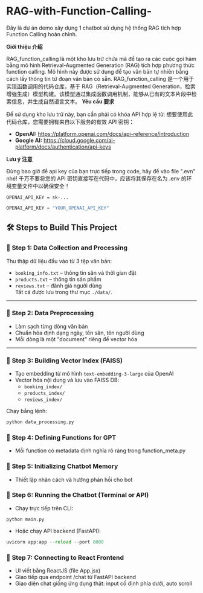 # RAG-with-Function-Calling-
Đây là dự án demo xây dựng 1 chatbot sử dụng hệ thống RAG tích hợp Function Calling hoàn chỉnh.

**Giới thiệu 介绍**

RAG_function_calling là một kho lưu trữ chứa mã để tạo ra các cuộc gọi hàm bằng mô hình Retrieval-Augmented Generation (RAG) tích hợp phương thức function calling. Mô hình này được sử dụng để tạo văn bản tự nhiên bằng cách lấy thông tin từ đoạn văn bản có sẵn.
RAG_function_calling 是一个用于实现函数调用的代码仓库，基于 RAG（Retrieval-Augmented Generation，检索增强生成）模型构建。该模型通过集成函数调用机制，能够从已有的文本片段中检索信息，并生成自然语言文本。
**Yêu cầu 要求**

Để sử dụng kho lưu trữ này, bạn cần phải có khóa API hợp lệ từ:
想要使用此代码仓库，您需要拥有来自以下服务的有效 API 密钥：
* **OpenAI:** https://platform.openai.com/docs/api-reference/introduction
* **Google AI:** https://cloud.google.com/ai-platform/docs/authentication/api-keys

**Lưu ý 注意**

Đừng bao giờ để api key của bạn trực tiếp trong code, hãy để vào file ".evn" nhé!
千万不要将您的 API 密钥直接写在代码中，应该将其保存在名为 .env 的环境变量文件中以确保安全！
```.evn
OPENAI_API_KEY = sk-...
```
```python
OPENAI_API_KEY = "YOUR_OPENAI_API_KEY"
```
## 🛠️ Steps to Build This Project

### 🥇 **Step 1: Data Collection and Processing**
Thu thập dữ liệu đầu vào từ 3 tệp văn bản:
- `booking_info.txt` – thông tin sân và thời gian đặt
- `products.txt` – thông tin sản phẩm
- `reviews.txt` – đánh giá người dùng  
Tất cả được lưu trong thư mục `./data/`.

---

### 🥈 **Step 2: Data Preprocessing**
- Làm sạch từng dòng văn bản
- Chuẩn hóa định dạng ngày, tên sân, tên người dùng
- Mỗi dòng là một "document" riêng để vector hóa

---

### 🥉 **Step 3: Building Vector Index (FAISS)**
- Tạo embedding từ mô hình `text-embedding-3-large` của OpenAI
- Vector hóa nội dung và lưu vào FAISS DB:
  - `booking_index/`
  - `products_index/`
  - `reviews_index/`

Chạy bằng lệnh:
```bash
python data_processing.py
```
### 🥉 **Step 4: Defining Functions for GPT**
- Mỗi function có metadata định nghĩa rõ ràng trong function_meta.py

### 🥉 **Step 5: Initializing Chatbot Memory**
- Thiết lập nhân cách và hướng phản hồi cho bot
### 🥉 **Step 6: Running the Chatbot (Terminal or API)**
- Chạy trực tiếp trên CLI:
```python
python main.py
```
- Hoặc chạy API backend (FastAPI):
```python
uvicorn app:app --reload --port 8000
```
### 🥉 **Step 7: Connecting to React Frontend**
- UI viết bằng ReactJS (file App.jsx)
- Giao tiếp qua endpoint /chat từ FastAPI backend
- Giao diện chat giống ứng dụng thật: input cố định phía dưới, auto scroll


